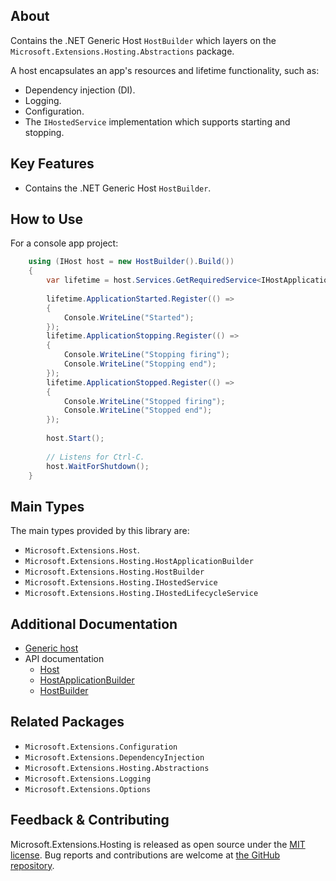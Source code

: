 ## About
Contains the .NET Generic Host `HostBuilder` which layers on the `Microsoft.Extensions.Hosting.Abstractions` package.

A host encapsulates an app's resources and lifetime functionality, such as:
- Dependency injection (DI).
- Logging.
- Configuration.
- The `IHostedService` implementation which supports starting and stopping.

## Key Features
* Contains the .NET Generic Host `HostBuilder`.

## How to Use
For a console app project:
```cs
    using (IHost host = new HostBuilder().Build())
    {
        var lifetime = host.Services.GetRequiredService<IHostApplicationLifetime>();
    
        lifetime.ApplicationStarted.Register(() =>
        {
            Console.WriteLine("Started");
        });
        lifetime.ApplicationStopping.Register(() =>
        {
            Console.WriteLine("Stopping firing");
            Console.WriteLine("Stopping end");
        });
        lifetime.ApplicationStopped.Register(() =>
        {
            Console.WriteLine("Stopped firing");
            Console.WriteLine("Stopped end");
        });
    
        host.Start();
    
        // Listens for Ctrl-C.
        host.WaitForShutdown();
    }
```

## Main Types
The main types provided by this library are:
* `Microsoft.Extensions.Host`.
* `Microsoft.Extensions.Hosting.HostApplicationBuilder`
* `Microsoft.Extensions.Hosting.HostBuilder`
* `Microsoft.Extensions.Hosting.IHostedService`
* `Microsoft.Extensions.Hosting.IHostedLifecycleService`

## Additional Documentation
* [Generic host](https://learn.microsoft.com/en-us/dotnet/core/extensions/generic-host)
* API documentation
  - [Host](https://learn.microsoft.com/dotnet/api/microsoft.extensions.hosting.host)
  - [HostApplicationBuilder](https://learn.microsoft.com/dotnet/api/microsoft.extensions.hosting.hostapplicationbuilder)
  - [HostBuilder](https://learn.microsoft.com/dotnet/api/microsoft.extensions.hosting.hostbuilder)

## Related Packages
- `Microsoft.Extensions.Configuration`
- `Microsoft.Extensions.DependencyInjection`
- `Microsoft.Extensions.Hosting.Abstractions`
- `Microsoft.Extensions.Logging`
- `Microsoft.Extensions.Options`

## Feedback & Contributing

<!-- How to provide feedback on this package and contribute to it -->

Microsoft.Extensions.Hosting is released as open source under the [MIT license](https://licenses.nuget.org/MIT). Bug reports and contributions are welcome at [the GitHub repository](https://github.com/dotnet/runtime).
